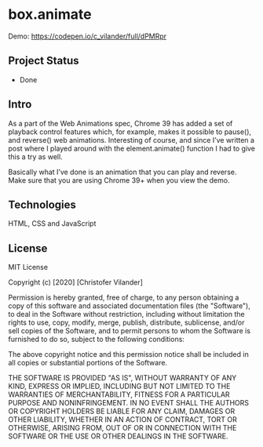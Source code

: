 # box.animate

Demo: https://codepen.io/c_vilander/full/dPMRpr

## Project Status
 - Done 
 
## Intro
As a part of the Web Animations spec, Chrome 39 has added a set of playback control features which, for example, makes it possible to pause(), and reverse() web animations. Interesting of course, and since I’ve written a post where I played around with the element.animate() function I had to give this a try as well.

Basically what I’ve done is an animation that you can play and reverse. Make sure that you are using Chrome 39+ when you view the demo.

## Technologies
HTML, CSS and JavaScript

## License

MIT License

Copyright (c) [2020] [Christofer Vilander]

Permission is hereby granted, free of charge, to any person obtaining a copy
of this software and associated documentation files (the "Software"), to deal
in the Software without restriction, including without limitation the rights
to use, copy, modify, merge, publish, distribute, sublicense, and/or sell
copies of the Software, and to permit persons to whom the Software is
furnished to do so, subject to the following conditions:

The above copyright notice and this permission notice shall be included in all
copies or substantial portions of the Software.

THE SOFTWARE IS PROVIDED "AS IS", WITHOUT WARRANTY OF ANY KIND, EXPRESS OR
IMPLIED, INCLUDING BUT NOT LIMITED TO THE WARRANTIES OF MERCHANTABILITY,
FITNESS FOR A PARTICULAR PURPOSE AND NONINFRINGEMENT. IN NO EVENT SHALL THE
AUTHORS OR COPYRIGHT HOLDERS BE LIABLE FOR ANY CLAIM, DAMAGES OR OTHER
LIABILITY, WHETHER IN AN ACTION OF CONTRACT, TORT OR OTHERWISE, ARISING FROM,
OUT OF OR IN CONNECTION WITH THE SOFTWARE OR THE USE OR OTHER DEALINGS IN THE
SOFTWARE.
